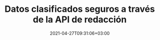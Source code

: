 ---
############################# Static ############################
layout: "product"
date: 2021-04-27T09:31:06+03:00
draft: false

product: "Redaction"
product_tag: "redaction"
platform: ".NET"
platform_tag: "net"

############################# Head ############################
head_title: "API de redacción de C# .NET | Ocultar texto privado de imágenes PDF Word Excel"
head_description: "API de redacción de documentos para .NET. Redactar, ocultar o eliminar contenido confidencial de PDF, Microsoft Word, Excel, presentaciones e imágenes rasterizadas."

############################# Header ############################
title: "Datos clasificados seguros a través de la API de redacción"
description: "Redacte, oculte o elimine contenido confidencial y metadatos de documentos, hojas de trabajo, presentaciones, PDF y archivos de imágenes rasterizadas mediante la API de .NET."
button:
    enable: true

############################# SubMenu ############################
submenu:
    enable: true
    
    left:
        img_alt: "GroupDocs.Redaction for .NET"
        image: "https://www.groupdocs.cloud/templates/groupdocs/images/product-logos/groupdocs-redaction-net.png"
        product: "GroupDocs.Redaction"
        platform: ".NET"

    middle:
        button:
            # button loop
            - link: "#overview"
              text: "Visión de conjunto"

            # button loop
            - link: "#features"
              text: "Características"

            # button loop
            - link: "#support"
              text: "Support"

            # button loop
            - link: "https://products.groupdocs.app/redaction"
              text: "Live Demo"

            # button loop
            - link: "https://purchase.groupdocs.com/pricing/redaction/net"
              text: "Precios"

    right:
        link_download: "https://downloads.groupdocs.com/redaction"
        link_learn: "https://docs.groupdocs.com/redaction/net/"
        link_buy: "https://purchase.groupdocs.com"

############################# Overview ############################
overview:
    enable: true
    content: |
      GroupDocs.Redaction para .NET es una biblioteca API que lo ayuda a borrar datos confidenciales y clasificados de varios formatos de archivo, como Microsoft Word, Excel, PowerPoint y PDF. La interfaz independiente de formato de nuestra API de Redacción admite la redacción de varios tipos, por ejemplo, redacción de texto, redacción de metadatos, redacción de anotaciones y redacción de documentos tabulares. GroupDocs.Redaction para .NET API también le permite redactar archivos protegidos con contraseña. Puede guardar el documento en su formato original, así como crear un documento PDF desinfectado con imágenes rasterizadas de las páginas originales.
    tabs:
      enable: true
      
      ## TAB ONE ##
      tab_one:
        description: |
          A continuación se muestra una descripción general de GroupDocs.Redaction para .NET:
      
        right:
          enable: true
          icon: "fab fa-html5"
          title: "Visión de conjunto"
          content: |
            * Redactar texto
            * Redactar metadatos
            * Redactar anotación
            * Redactar documento tabular
            * Redactar archivos protegidos
            * Personalización
      
      ## TAB TWO ##
      tab_two:
        description: |
          GroupDocs.Redaction para .NET admite los siguientes [formatos de archivo de documento] (https://docs.groupdocs.com/redaction/net/supported-document-formats/):

        right:
          enable: true
          table:
            # table loop
            - title: "Redactar texto, Metadata & Comments"
              content: |
                * **Word**: DOC, DOCX, DOT, ODT, DOTX, DOCM, DOTM, RTF
                * **Excel**: XLS, XLSX, XLT, XLTX, XLSM, XLTM, CSV
                * **PowerPoint**: PPT, PPTX, PPS, PPSX, POTX, PPTM, PPSM, POTM
                * **Fixed Layout**: PDF
                * **Raster Images**: JPG, BMP, PNG, GIF, TIFF

      ## TAB THREE ##
      tab_three:
        description: |
          GroupDocs.Redaction for .NET apoya siguiendo Sistemas operativos, Frameworks & Gerente de empaquetacións:
        
        left:
          enable: true
          table:
            # table loop
            - icon: "fab fa-windows"
              title: "Sistemas operativos"
              content: |
                * Windows Desktop
                * Windows Server
                * Windows Azure
                * Linux

            # table loop
            - icon: "fas fa-code"
              title: "Marcos compatibles"
              content: |
                * .NET Framework 2.0 o superior
                * .NET Standard 2.0
                * .NET Core 2.0

        right:
          enable: true
          table:
            # table loop
            - icon: "fas fa-box"
              title: "Gerente de empaquetación"
              content: |
                * NuGet

            # table loop
            - icon: "fas fa-tools"
              title: "Entornos de desarrollo"
              content: |
                * Microsoft Visual Studio
                * Xamarin.Android
                * Xamarin.IOS
                * Xamarin.Mac
                * MonoDevelop

############################# Features ############################
features:
    enable: true
    title: "GroupDocs.Redaction for .NET Características"

    feature:
      # feature loop
      - icon: "fas fa-copy"
        content: "Realice búsquedas con distinción entre mayúsculas y minúsculas para la redacción de frases exactas"

      # feature loop
      - icon: "fas fa-eye"
        content: "Use el cuadro de color para ocultar el texto redactado en lugar del reemplazo de cadenas"

      # feature loop
      - icon: "fas fa-bolt"
        content: "Localice y elimine cualquier texto mediante la búsqueda de expresiones regulares"
      
      # feature loop
      - icon: "fas fa-file-powerpoint"
        content: "Filtre toda o cualquier combinación de información de metadatos clasificados del documento"

      # feature loop
      - icon: "fas fa-code"
        content: "Borre rápidamente la información completa de metadatos de un documento específico"

      # feature loop
      - icon: "fas fa-cloud"
        content: "Establezca un alcance de la redacción en una hoja de trabajo y/o columna específica en Excel"

      # feature loop
      - icon: "fas fa-remove-format"
        content: "Eliminar todos los comentarios o comentarios específicos y otras anotaciones del documento"

      # feature loop
      - icon: "fas fa-comment-slash"
        content: "Busque y elimine datos confidenciales del texto de la anotación"

      # feature loop
      - icon: "fas fa-location-arrow"
        content: "Capacidad para trabajar con sus propios formatos y redacciones"

      # feature loop
      - icon: "fas fa-border-all"
        content: "Compatibilidad con formatos de imágenes de trama y redacciones de regiones de imágenes"

      # feature loop
      - icon: "fas fa-wrench"
        content: "Especifique un conjunto de reglas de redacción (política) en un archivo XML"

      # feature loop
      - icon: "fas fa-columns"
        content: "Especifique el rango de páginas y el nivel de cumplimiento de PDF durante la conversión a PDF"

      # feature loop
      - icon: "fas fa-file-word"
        content: "Editar o eliminar metadatos EXIF ​​de archivos de imagen"

      # feature loop
      - icon: "fas fa-envelope"
        content: "Redactar imágenes incrustadas dentro de los documentos PDF, Word y Presentation"

      # feature loop
      - icon: "fas fa-print"
        content: "Guardar una política de redacción como un archivo XML"

    more_feature:
      # more_feature_loop
      - title: "Redactar sus datos clasificados con facilidad y control"
        content: |
          GroupDocs.Redaction para .NET API le otorga control total sobre cómo desea ocultar o borrar su información clasificada importante del documento compatible. Usar nuestra Redaction API es bastante simple y directo.  

          En el siguiente ejemplo, cargamos un documento compatible, redactamos cualquier texto, haciendo coincidir "2 dígitos, espacio o nada, 2 dígitos, nuevamente espacio y 6 dígitos" (como 12 34 567890) con un cuadro de color azul usando C#. Una vez hecho esto, guarda el documento en su formato original renombrándolo con un sufijo agregado "_Redactado":

          ```cs
          // Cree una instancia de la clase Redactor
          using (Redactor redactor = new Redactor("sample.docx"))
          {
            // Aplicar redacción
            redactor.Apply(new RegexRedaction("\\d{2}\\s*\\d{2}[^\\d]*\\d{6}", new ReplacementOptions(System.Drawing.Color.Blue)));
            redactor.Save();
          }
          ```

############################# Support ############################
support:
    enable: true

############################# Solutions ############################
solutions:
    enable: true
    title: "GroupDocs.Redaction ofrece API de visualización de documentos para otros entornos de desarrollo populares"

    solution:
        # solution loop
        - img_alt: "GroupDocs.Redaction for .NET"
          image: "https://www.groupdocs.cloud/templates/groupdocs/images/product-logos/groupdocs-redaction-net.png"
          product: "GroupDocs.Redaction"
          platform: ".NET"
          link: "/redaction/net/"

############################# Back to top ###############################
back_to_top:
  enable: true
---